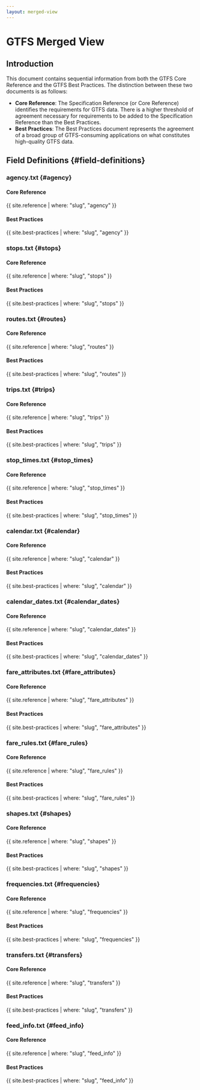 ```yaml
---
layout: merged-view
---
```

# GTFS Merged View

## Introduction

This document contains sequential information from both the GTFS Core Reference and the GTFS Best Practices. The distinction between these two documents is as follows:

* **Core Reference**: The Specification Reference (or Core Reference) identifies the requirements for GTFS data. There is a higher threshold of agreement necessary for requirements to be added to the Specification Reference than the Best Practices.
* **Best Practices**: The Best Practices document represents the agreement of a broad group of GTFS-consuming applications on what constitutes high-quality GTFS data.

## Field Definitions {#field-definitions}

### agency.txt {#agency}

#### Core Reference
{{ site.reference | where: "slug", "agency" }}
#### Best Practices
{{ site.best-practices | where: "slug", "agency" }}

### stops.txt {#stops}

#### Core Reference
{{ site.reference | where: "slug", "stops" }}
#### Best Practices
{{ site.best-practices | where: "slug", "stops" }}

### routes.txt {#routes}

#### Core Reference
{{ site.reference | where: "slug", "routes" }}
#### Best Practices
{{ site.best-practices | where: "slug", "routes" }}

### trips.txt {#trips}

#### Core Reference
{{ site.reference | where: "slug", "trips" }}
#### Best Practices
{{ site.best-practices | where: "slug", "trips" }}

### stop_times.txt {#stop_times}

#### Core Reference
{{ site.reference | where: "slug", "stop_times" }}
#### Best Practices
{{ site.best-practices | where: "slug", "stop_times" }}

### calendar.txt {#calendar}

#### Core Reference
{{ site.reference | where: "slug", "calendar" }}
#### Best Practices
{{ site.best-practices | where: "slug", "calendar" }}

### calendar_dates.txt {#calendar_dates}

#### Core Reference
{{ site.reference | where: "slug", "calendar_dates" }}
#### Best Practices
{{ site.best-practices | where: "slug", "calendar_dates" }}

### fare_attributes.txt {#fare_attributes}

#### Core Reference
{{ site.reference | where: "slug", "fare_attributes" }}
#### Best Practices
{{ site.best-practices | where: "slug", "fare_attributes" }}

### fare_rules.txt {#fare_rules}

#### Core Reference
{{ site.reference | where: "slug", "fare_rules" }}
#### Best Practices
{{ site.best-practices | where: "slug", "fare_rules" }}

### shapes.txt {#shapes}

#### Core Reference
{{ site.reference | where: "slug", "shapes" }}
#### Best Practices
{{ site.best-practices | where: "slug", "shapes" }}

### frequencies.txt {#frequencies}

#### Core Reference
{{ site.reference | where: "slug", "frequencies" }}
#### Best Practices
{{ site.best-practices | where: "slug", "frequencies" }}

### transfers.txt {#transfers}

#### Core Reference
{{ site.reference | where: "slug", "transfers" }}
#### Best Practices
{{ site.best-practices | where: "slug", "transfers" }}

### feed_info.txt {#feed_info}

#### Core Reference
{{ site.reference | where: "slug", "feed_info" }}
#### Best Practices
{{ site.best-practices | where: "slug", "feed_info" }}

